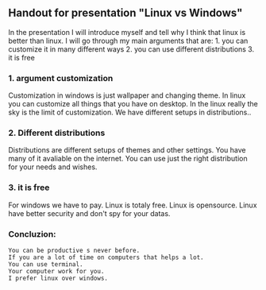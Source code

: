 ## Handout for presentation "Linux vs Windows"

In the presentation I will introduce myself and tell why I think that linux is better than linux. I will go through my main arguments that are:
    1. you can customize it in many different ways
    2. you can use different distributions
    3. it is free
### 1. argument customization
Customization in windows is just wallpaper and changing theme.
In linux you can customize all things that you have on desktop.
In the linux really the sky is the limit of customization.
We have different setups in distributions..

### 2. Different distributions
Distributions are different setups of themes and other settings.
You have many of it avaliable on the internet.
You can use just the right distribution for your needs and wishes.
### 3. it is free
For windows we have to pay.
Linux is totaly free.
Linux is opensource. 
Linux have better security and don't spy for your datas.

### Concluzion:  
    You can be productive s never before.
    If you are a lot of time on computers that helps a lot.
    You can use terminal.
    Your computer work for you.
    I prefer linux over windows.


